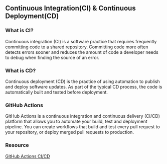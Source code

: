 ## Continuous Integration(CI) & Continuous Deployment(CD)


### What is CI?
Continuous integration (CI) is a software practice that requires frequently committing code to a shared repository. Committing code more often detects errors sooner and reduces the amount of code a developer needs to debug when finding the source of an error.

### What is CD?
Continuous deployment (CD) is the practice of using automation to publish and deploy software updates. As part of the typical CD process, the code is automatically built and tested before deployment.

### GitHub Actions
GitHub Actions is a continuous integration and continuous delivery (CI/CD) platform that allows you to automate your build, test and deployment pipeline. You can create workflows that build and test every pull request to your repository, or deploy merged pull requests to production.

### Resource
[GitHub Actions CI/CD](https://docs.github.com/en/actions/about-github-actions/understanding-github-actions)